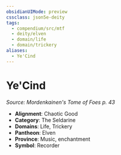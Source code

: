 ```yaml
---
obsidianUIMode: preview
cssclass: json5e-deity
tags:
  - compendium/src/mtf
  - deity/elven
  - domain/life
  - domain/trickery
aliases:
  - Ye'Cind
---
```

# Ye'Cind
*Source: Mordenkainen's Tome of Foes p. 43* 

- **Alignment**: Chaotic Good
- **Category**: The Seldarine
- **Domains**: Life, Trickery
- **Pantheon**: Elven
- **Province**: Music, enchantment
- **Symbol**: Recorder